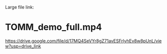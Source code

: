 Large file link:
# TOMM_demo_full.mp4
https://drive.google.com/file/d/17MQ4SeVYr8gZ71avESFrlyhEv8w8pUnL/view?usp=drive_link
